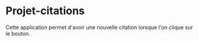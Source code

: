 # Projet-citations
Cette application permet d'avoir une nouvelle citation lorsque l'on clique sur le bouton.
